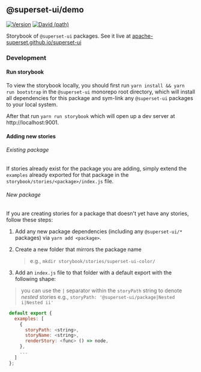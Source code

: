 ## @superset-ui/demo

[![Version](https://img.shields.io/npm/v/@superset-ui/demo.svg?style=flat)](https://img.shields.io/npm/v/@superset-ui/demo.svg?style=flat)
[![David (path)](https://img.shields.io/david/apache-superset/superset-ui.svg?path=packages%2Fsuperset-ui-demo&style=flat-square)](https://david-dm.org/apache-superset/superset-ui?path=packages/superset-ui-demo)

Storybook of `@superset-ui` packages. See it live at
[apache-superset.github.io/superset-ui](https://apache-superset.github.io/superset-ui)

### Development

#### Run storybook

To view the storybook locally, you should first run `yarn install && yarn run bootstrap` in the
`@superset-ui` monorepo root directory, which will install all dependencies for this package and
sym-link any `@superset-ui` packages to your local system.

After that run `yarn run storybook` which will open up a dev server at http://localhost:9001.

#### Adding new stories

###### Existing package

If stories already exist for the package you are adding, simply extend the `examples` already
exported for that package in the `storybook/stories/<package>/index.js` file.

###### New package

If you are creating stories for a package that doesn't yet have any stories, follow these steps:

1. Add any new package dependencies (including any `@superset-ui/*` packages) via
   `yarn add <package>`.

2. Create a new folder that mirrors the package name

   > e.g., `mkdir storybook/stories/superset-ui-color/`

3. Add an `index.js` file to that folder with a default export with the following shape:

> you can use the `|` separator within the `storyPath` string to denote _nested_ stories e.g.,
> `storyPath: '@superset-ui/package|Nested i|Nested ii'`

```javascript
 default export {
   examples: [
     {
       storyPath: <string>,
       storyName: <string>,
       renderStory: <func> () => node,
     },
     ...
   ]
 };
```
